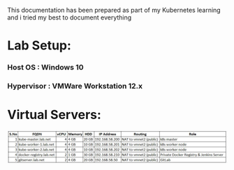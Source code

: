 This documentation has been prepared as part of my Kubernetes learning and i tried my best to document everything 

# Lab Setup:

### Host OS : Windows 10 
### Hypervisor : VMWare Workstation 12.x

# Virtual Servers:

![Image of lab](https://github.com/RamkumarMM/kubernetes/blob/master/images/lab-details.jpg)
